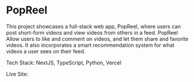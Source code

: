 # PopReel
This project showcases a full-stack web app, PopReel, where users can post short-form videos and view videos from others in a feed. PopReel Allow users to like and comment on videos, and let them share and favorite videos. It also incorporates a smart recommendation system for what videos a user sees on their feed.

Tech Stack: NextJS, TypeScript, Python, Vercel

Live Site: